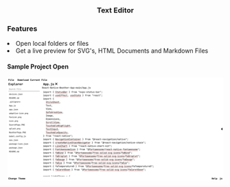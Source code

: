 <h3 align="center">Text Editor</h3>

<h3>Features</h3>
<li>Open local folders or files</li>
<li>Get a live preview for SVG's, HTML Documents and Markdown Files</li>

<h4>Sample Project Open</h4>
<img src="https://raw.githubusercontent.com/mukulve/Text-Editor/main/public/HomePage.png" />
